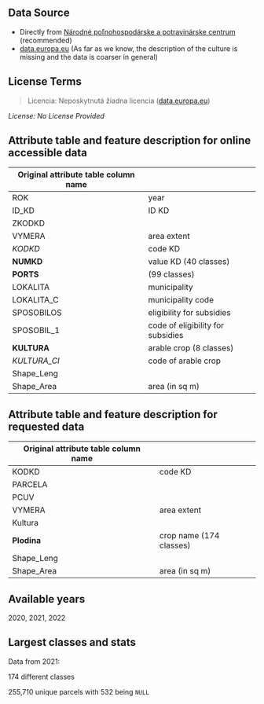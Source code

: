 ## Data Source
- Directly from [Národné poľnohospodárske a potravinárske centrum](http://www.nppc.sk/index.php/sk/) (recommended)
- [data.europa.eu](https://data.europa.eu/data/datasets/4c408849-80e9-41a2-8c93-08a65b7ce4fb?locale=sk) (As far as we know, the description of the culture is missing and the data is coarser in general)
## License Terms
> Licencia: Neposkytnutá žiadna licencia
([data.europa.eu](https://data.europa.eu/data/datasets/4c408849-80e9-41a2-8c93-08a65b7ce4fb?locale=sk))

_License: No License Provided_

## Attribute table and feature description for online accessible data
| Original attribute table column name |                                       |
| ------------------------------------ |---------------------------------------|
| ROK                                  | year                                  |
| ID_KD                                | ID KD                                 |
| ZKODKD                               |                                       |
| VYMERA                               | area extent                           |
| _KODKD_                              | code KD                               |
| **NUMKD**                            | value KD (40 classes)                 |
| **PORTS**                            | (99 classes)                          |
| LOKALITA                             | municipality                          |
| LOKALITA_C                           | municipality code                     |
| SPOSOBILOS                           | eligibility for subsidies             |
| SPOSOBIL_1                           | code of eligibility for subsidies     |
| **KULTURA**                          | arable crop (8 classes)               |
| _KULTURA_CI_                         | code of arable crop                   |
| Shape_Leng                           |                                       |
| Shape_Area                           | area (in sq m)                        |

## Attribute table and feature description for requested data
| Original attribute table column name |                                       |
| ------------------------------------ |---------------------------------------|
| KODKD                                | code KD                               |
| PARCELA                              |                                       |
| PCUV                                 |                                       |
| VYMERA                               | area extent                           |
| Kultura                              |                                       |
| **Plodina**                          | crop name (174 classes)               |
| Shape_Leng                           |                                       |
| Shape_Area                           | area (in sq m)                        |

## Available years
2020, 2021, 2022

## Largest classes and stats
Data from 2021:

174 different classes

255,710 unique parcels with 532 being `NULL` 
